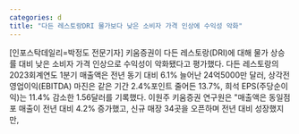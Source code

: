 ```yaml
---
categories: d
title: "다든 레스토랑DRI 물가보다 낮은 소비자 가격 인상에 수익성 악화"
---
```

[인포스탁데일리=박정도 전문기자] 키움증권이 다든 레스토랑(DRI)에 대해 물가 상승률 대비 낮은 소비자 가격 인상으로 수익성이 악화됐다고 평가했다. 다든 레스토랑의 2023회계연도 1분기 매출액은 전년 동기 대비 6.1% 늘어난 24억5000만 달러, 상각전영업이익(EBITDA) 마진은 같은 기간 2.4%포인트 줄어든 13.7%, 희석 EPS(주당순이익)는 11.4% 감소한 1.56달러를 기록했다. 이원주 키움증권 연구원은 "매출액은 동일점포 매출이 전년 대비 4.2% 증가했고, 신규 매장 34곳을 오픈하며 전년 대비 성장했지만,